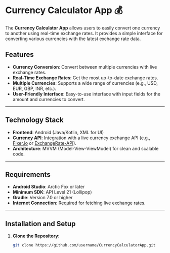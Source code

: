 # Currency Calculator App 💰

The **Currency Calculator App** allows users to easily convert one currency to another using real-time exchange rates. It provides a simple interface for converting various currencies with the latest exchange rate data.

## Features
- **Currency Conversion**: Convert between multiple currencies with live exchange rates.
- **Real-Time Exchange Rates**: Get the most up-to-date exchange rates.
- **Multiple Currencies**: Supports a wide range of currencies (e.g., USD, EUR, GBP, INR, etc.).
- **User-Friendly Interface**: Easy-to-use interface with input fields for the amount and currencies to convert.

---

## Technology Stack
- **Frontend**: Android (Java/Kotlin, XML for UI)
- **Currency API**: Integration with a live currency exchange API (e.g., [Fixer.io](https://fixer.io/) or [ExchangeRate-API](https://www.exchangerate-api.com/)).
- **Architecture**: MVVM (Model-View-ViewModel) for clean and scalable code.

---

## Requirements
- **Android Studio**: Arctic Fox or later
- **Minimum SDK**: API Level 21 (Lollipop)
- **Gradle**: Version 7.0 or higher
- **Internet Connection**: Required for fetching live exchange rates.

---

## Installation and Setup

1. **Clone the Repository**:
   ```bash
   git clone https://github.com/username/CurrencyCalculatorApp.git
